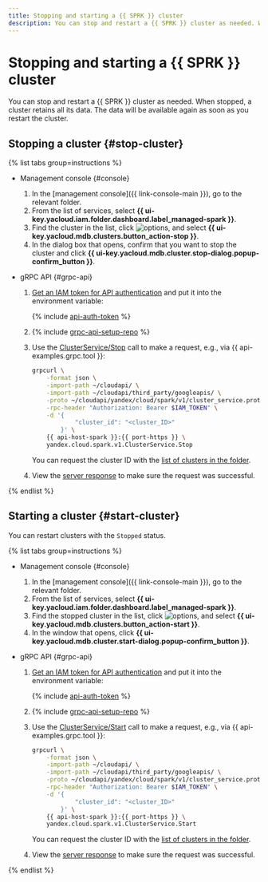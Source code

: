 ```yaml
---
title: Stopping and starting a {{ SPRK }} cluster
description: You can stop and restart a {{ SPRK }} cluster as needed. When stopped, a cluster retains all its data. The data will be available again as soon as you restart the cluster.
---
```


# Stopping and starting a {{ SPRK }} cluster

You can stop and restart a {{ SPRK }} cluster as needed. When stopped, a cluster retains all its data. The data will be available again as soon as you restart the cluster.

## Stopping a cluster {#stop-cluster}

{% list tabs group=instructions %}

- Management console {#console}

    1. In the [management console]({{ link-console-main }}), go to the relevant folder.
    1. From the list of services, select **{{ ui-key.yacloud.iam.folder.dashboard.label_managed-spark }}**.
    1. Find the cluster in the list, click ![options](../../_assets/console-icons/ellipsis.svg), and select **{{ ui-key.yacloud.mdb.clusters.button_action-stop }}**.
    1. In the dialog box that opens, confirm that you want to stop the cluster and click **{{ ui-key.yacloud.mdb.cluster.stop-dialog.popup-confirm_button }}**.

- gRPC API {#grpc-api}

    1. [Get an IAM token for API authentication](../api-ref/authentication.md) and put it into the environment variable:

       {% include [api-auth-token](../../_includes/mdb/api-auth-token.md) %}

    1. {% include [grpc-api-setup-repo](../../_includes/mdb/grpc-api-setup-repo.md) %}

    1. Use the [ClusterService/Stop](../api-ref/grpc/Cluster/stop.md) call to make a request, e.g., via {{ api-examples.grpc.tool }}:

       ```bash
       grpcurl \
           -format json \
           -import-path ~/cloudapi/ \
           -import-path ~/cloudapi/third_party/googleapis/ \
           -proto ~/cloudapi/yandex/cloud/spark/v1/cluster_service.proto \
           -rpc-header "Authorization: Bearer $IAM_TOKEN" \
           -d '{
                   "cluster_id": "<cluster_ID>"
               }' \
           {{ api-host-spark }}:{{ port-https }} \
           yandex.cloud.spark.v1.ClusterService.Stop
       ```

       You can request the cluster ID with the [list of clusters in the folder](cluster-list.md#list-clusters).

    1. View the [server response](../api-ref/grpc/Cluster/stop.md#yandex.cloud.operation.Operation) to make sure the request was successful.

{% endlist %}

## Starting a cluster {#start-cluster}

You can restart clusters with the `Stopped` status.

{% list tabs group=instructions %}

- Management console {#console}

    1. In the [management console]({{ link-console-main }}), go to the relevant folder.
    1. From the list of services, select **{{ ui-key.yacloud.iam.folder.dashboard.label_managed-spark }}**.
    1. Find the stopped cluster in the list, click ![options](../../_assets/console-icons/ellipsis.svg), and select **{{ ui-key.yacloud.mdb.clusters.button_action-start }}**.
    1. In the window that opens, click **{{ ui-key.yacloud.mdb.cluster.start-dialog.popup-confirm_button }}**.

- gRPC API {#grpc-api}

    1. [Get an IAM token for API authentication](../api-ref/authentication.md) and put it into the environment variable:

        {% include [api-auth-token](../../_includes/mdb/api-auth-token.md) %}

    1. {% include [grpc-api-setup-repo](../../_includes/mdb/grpc-api-setup-repo.md) %}

    1. Use the [ClusterService/Start](../api-ref/grpc/Cluster/start.md) call to make a request, e.g., via {{ api-examples.grpc.tool }}:

       ```bash
       grpcurl \
           -format json \
           -import-path ~/cloudapi/ \
           -import-path ~/cloudapi/third_party/googleapis/ \
           -proto ~/cloudapi/yandex/cloud/spark/v1/cluster_service.proto \
           -rpc-header "Authorization: Bearer $IAM_TOKEN" \
           -d '{
                   "cluster_id": "<cluster_ID>"
               }' \
           {{ api-host-spark }}:{{ port-https }} \
           yandex.cloud.spark.v1.ClusterService.Start
       ```

       You can request the cluster ID with the [list of clusters in the folder](cluster-list.md#list-clusters).

    1. View the [server response](../api-ref/grpc/Cluster/start.md#yandex.cloud.operation.Operation) to make sure the request was successful.

{% endlist %}
